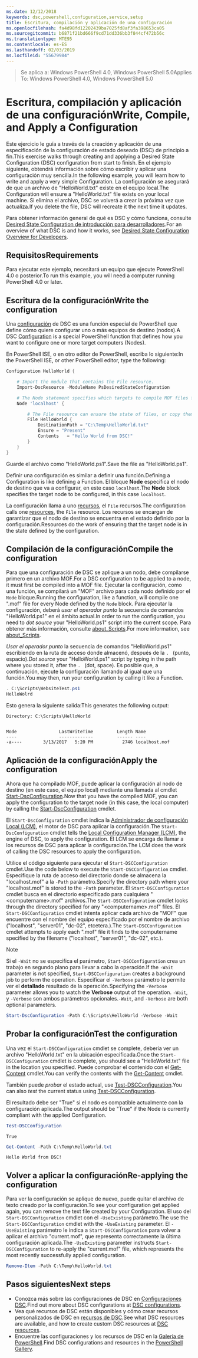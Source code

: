 ```yaml
---
ms.date: 12/12/2018
keywords: dsc,powershell,configuration,service,setup
title: Escritura, compilación y aplicación de una configuración
ms.openlocfilehash: fa4d98fd12202439ba7025fd8af3fa398653ca05
ms.sourcegitcommit: b6871f21bd666f9cd71dd336bb3f844cf472b56c
ms.translationtype: MTE95
ms.contentlocale: es-ES
ms.lasthandoff: 02/03/2019
ms.locfileid: "55679984"
---
```

> <span data-ttu-id="f8186-103">Se aplica a: Windows PowerShell 4.0, Windows PowerShell 5.0</span><span class="sxs-lookup"><span data-stu-id="f8186-103">Applies To: Windows PowerShell 4.0, Windows PowerShell 5.0</span></span>

# <a name="write-compile-and-apply-a-configuration"></a><span data-ttu-id="f8186-104">Escritura, compilación y aplicación de una configuración</span><span class="sxs-lookup"><span data-stu-id="f8186-104">Write, Compile, and Apply a Configuration</span></span>

<span data-ttu-id="f8186-105">Este ejercicio le guía a través de la creación y aplicación de una especificación de la configuración de estado deseado (DSC) de principio a fin.</span><span class="sxs-lookup"><span data-stu-id="f8186-105">This exercise walks through creating and applying a Desired State Configuration (DSC) configuration from start to finish.</span></span>
<span data-ttu-id="f8186-106">En el ejemplo siguiente, obtendrá información sobre cómo escribir y aplicar una configuración muy sencilla.</span><span class="sxs-lookup"><span data-stu-id="f8186-106">In the following example, you will learn how to write and apply a very simple Configuration.</span></span> <span data-ttu-id="f8186-107">La configuración se asegurará de que un archivo de "HelloWorld.txt" existe en el equipo local.</span><span class="sxs-lookup"><span data-stu-id="f8186-107">The Configuration will ensure a "HelloWorld.txt" file exists on your local machine.</span></span> <span data-ttu-id="f8186-108">Si elimina el archivo, DSC se volverá a crear la próxima vez que actualiza.</span><span class="sxs-lookup"><span data-stu-id="f8186-108">If you delete the file, DSC will recreate it the next time it updates.</span></span>

<span data-ttu-id="f8186-109">Para obtener información general de qué es DSC y cómo funciona, consulte [Desired State Configuration de introducción para desarrolladores](../overview/overview.md).</span><span class="sxs-lookup"><span data-stu-id="f8186-109">For an overview of what DSC is and how it works, see [Desired State Configuration Overview for Developers](../overview/overview.md).</span></span>

## <a name="requirements"></a><span data-ttu-id="f8186-110">Requisitos</span><span class="sxs-lookup"><span data-stu-id="f8186-110">Requirements</span></span>

<span data-ttu-id="f8186-111">Para ejecutar este ejemplo, necesitará un equipo que ejecute PowerShell 4.0 o posterior.</span><span class="sxs-lookup"><span data-stu-id="f8186-111">To run this example, you will need a computer running PowerShell 4.0 or later.</span></span>

## <a name="write-the-configuration"></a><span data-ttu-id="f8186-112">Escritura de la configuración</span><span class="sxs-lookup"><span data-stu-id="f8186-112">Write the configuration</span></span>

<span data-ttu-id="f8186-113">Una [configuración](configurations.md) de DSC es una función especial de PowerShell que define cómo quiere configurar uno o más equipos de destino (nodos).</span><span class="sxs-lookup"><span data-stu-id="f8186-113">A DSC [Configuration](configurations.md) is a special PowerShell function that defines how you want to configure one or more target computers (Nodes).</span></span>

<span data-ttu-id="f8186-114">En PowerShell ISE, o en otro editor de PowerShell, escriba lo siguiente:</span><span class="sxs-lookup"><span data-stu-id="f8186-114">In the PowerShell ISE, or other PowerShell editor, type the following:</span></span>

```powershell
Configuration HelloWorld {

    # Import the module that contains the File resource.
    Import-DscResource -ModuleName PsDesiredStateConfiguration

    # The Node statement specifies which targets to compile MOF files for, when this configuration is executed.
    Node 'localhost' {

        # The File resource can ensure the state of files, or copy them from a source to a destination with persistent updates.
        File HelloWorld {
            DestinationPath = "C:\Temp\HelloWorld.txt"
            Ensure = "Present"
            Contents   = "Hello World from DSC!"
        }
    }
}
```

<span data-ttu-id="f8186-115">Guarde el archivo como "HelloWorld.ps1".</span><span class="sxs-lookup"><span data-stu-id="f8186-115">Save the file as "HelloWorld.ps1".</span></span>

<span data-ttu-id="f8186-116">Definir una configuración es similar a definir una función.</span><span class="sxs-lookup"><span data-stu-id="f8186-116">Defining a Configuration is like defining a Function.</span></span> <span data-ttu-id="f8186-117">El bloque **Node** especifica el nodo de destino que va a configurar, en este caso `localhost`.</span><span class="sxs-lookup"><span data-stu-id="f8186-117">The **Node** block specifies the target node to be configured, in this case `localhost`.</span></span>

<span data-ttu-id="f8186-118">La configuración llama a uno [recursos](../resources/resources.md), el `File` recursos.</span><span class="sxs-lookup"><span data-stu-id="f8186-118">The configuration calls one [resources](../resources/resources.md), the `File` resource.</span></span> <span data-ttu-id="f8186-119">Los recursos se encargan de garantizar que el nodo de destino se encuentra en el estado definido por la configuración.</span><span class="sxs-lookup"><span data-stu-id="f8186-119">Resources do the work of ensuring that the target node is in the state defined by the configuration.</span></span>

## <a name="compile-the-configuration"></a><span data-ttu-id="f8186-120">Compilación de la configuración</span><span class="sxs-lookup"><span data-stu-id="f8186-120">Compile the configuration</span></span>

<span data-ttu-id="f8186-121">Para que una configuración de DSC se aplique a un nodo, debe compilarse primero en un archivo MOF.</span><span class="sxs-lookup"><span data-stu-id="f8186-121">For a DSC configuration to be applied to a node, it must first be compiled into a MOF file.</span></span>
<span data-ttu-id="f8186-122">Ejecutar la configuración, como una función, se compilará un "MOF" archivo para cada nodo definido por el `Node` bloque.</span><span class="sxs-lookup"><span data-stu-id="f8186-122">Running the configuration, like a function, will compile one ".mof" file for every Node defined by the `Node` block.</span></span>
<span data-ttu-id="f8186-123">Para ejecutar la configuración, deberá *usar el operador punto* la secuencia de comandos "HelloWorld.ps1" en el ámbito actual.</span><span class="sxs-lookup"><span data-stu-id="f8186-123">In order to run the configuration, you need to *dot source* your "HelloWorld.ps1" script into the current scope.</span></span>
<span data-ttu-id="f8186-124">Para obtener más información, consulte [about_Scripts](/powershell/module/microsoft.powershell.core/about/about_scripts?view=powershell-6#script-scope-and-dot-sourcing).</span><span class="sxs-lookup"><span data-stu-id="f8186-124">For more information, see [about_Scripts](/powershell/module/microsoft.powershell.core/about/about_scripts?view=powershell-6#script-scope-and-dot-sourcing).</span></span>

<span data-ttu-id="f8186-125">*Usar el operador punto* la secuencia de comandos "HelloWorld.ps1" escribiendo en la ruta de acceso donde almacenó, después de la `. ` (punto, espacio).</span><span class="sxs-lookup"><span data-stu-id="f8186-125">*Dot source* your "HelloWorld.ps1" script by typing in the path where you stored it, after the `. ` (dot, space).</span></span> <span data-ttu-id="f8186-126">Es posible que, a continuación, ejecute la configuración llamando al igual que una función.</span><span class="sxs-lookup"><span data-stu-id="f8186-126">You may then, run your configuration by calling it like a Function.</span></span>

```powershell
. C:\Scripts\WebsiteTest.ps1
HelloWolrd
```

<span data-ttu-id="f8186-127">Esto genera la siguiente salida:</span><span class="sxs-lookup"><span data-stu-id="f8186-127">This generates the following output:</span></span>

```output
Directory: C:\Scripts\HelloWorld


Mode                LastWriteTime         Length Name
----                -------------         ------ ----
-a----        3/13/2017   5:20 PM           2746 localhost.mof
```

## <a name="apply-the-configuration"></a><span data-ttu-id="f8186-128">Aplicación de la configuración</span><span class="sxs-lookup"><span data-stu-id="f8186-128">Apply the configuration</span></span>

<span data-ttu-id="f8186-129">Ahora que ha compilado MOF, puede aplicar la configuración al nodo de destino (en este caso, el equipo local) mediante una llamada al cmdlet [Start-DscConfiguration](/powershell/module/psdesiredstateconfiguration/start-dscconfiguration).</span><span class="sxs-lookup"><span data-stu-id="f8186-129">Now that you have the compiled MOF, you can apply the configuration to the target node (in this case, the local computer) by calling the [Start-DscConfiguration](/powershell/module/psdesiredstateconfiguration/start-dscconfiguration) cmdlet.</span></span>

<span data-ttu-id="f8186-130">El `Start-DscConfiguration` cmdlet indica la [Administrador de configuración Local (LCM)](../managing-nodes/metaConfig.md), el motor de DSC para aplicar la configuración.</span><span class="sxs-lookup"><span data-stu-id="f8186-130">The `Start-DscConfiguration` cmdlet tells the [Local Configuration Manager (LCM)](../managing-nodes/metaConfig.md), the engine of DSC, to apply the configuration.</span></span>
<span data-ttu-id="f8186-131">El LCM se encarga de llamar a los recursos de DSC para aplicar la configuración.</span><span class="sxs-lookup"><span data-stu-id="f8186-131">The LCM does the work of calling the DSC resources to apply the configuration.</span></span>

<span data-ttu-id="f8186-132">Utilice el código siguiente para ejecutar el `Start-DSCConfiguration` cmdlet.</span><span class="sxs-lookup"><span data-stu-id="f8186-132">Use the code below to execute the `Start-DSCConfiguration` cmdlet.</span></span> <span data-ttu-id="f8186-133">Especifique la ruta de acceso del directorio donde se almacena la "localhost.mof" a la `-Path` parámetro.</span><span class="sxs-lookup"><span data-stu-id="f8186-133">Specify the directory path where your "localhost.mof" is stored to the `-Path` parameter.</span></span> <span data-ttu-id="f8186-134">El `Start-DSCConfiguration` cmdlet busca en el directorio especificado para cualquiera "\<computername\>.mof" archivos.</span><span class="sxs-lookup"><span data-stu-id="f8186-134">The `Start-DSCConfiguration` cmdlet looks through the directory specified for any "\<computername\>.mof" files.</span></span> <span data-ttu-id="f8186-135">El `Start-DSCConfiguration` cmdlet intenta aplicar cada archivo de "MOF" que encuentre con el nombre del equipo especificado por el nombre de archivo ("localhost", "server01", "dc-02", etcetera.).</span><span class="sxs-lookup"><span data-stu-id="f8186-135">The `Start-DSCConfiguration` cmdlet attempts to apply each ".mof" file it finds to the computername specified by the filename ("localhost", "server01", "dc-02", etc.).</span></span>

> [!NOTE]
> <span data-ttu-id="f8186-136">Si el `-Wait` no se especifica el parámetro, `Start-DSCConfiguration` crea un trabajo en segundo plano para llevar a cabo la operación.</span><span class="sxs-lookup"><span data-stu-id="f8186-136">If the `-Wait` parameter is not specified, `Start-DSCConfiguration` creates a background job to perform the operation.</span></span> <span data-ttu-id="f8186-137">Especificar el `-Verbose` parámetro le permite ver el **detallado** resultado de la operación.</span><span class="sxs-lookup"><span data-stu-id="f8186-137">Specifying the `-Verbose` parameter allows you to watch the **Verbose** output of the operation.</span></span> <span data-ttu-id="f8186-138">`-Wait`, y `-Verbose` son ambos parámetros opcionales.</span><span class="sxs-lookup"><span data-stu-id="f8186-138">`-Wait`, and `-Verbose` are both optional parameters.</span></span>

```powershell
Start-DscConfiguration -Path C:\Scripts\HelloWorld -Verbose -Wait
```

## <a name="test-the-configuration"></a><span data-ttu-id="f8186-139">Probar la configuración</span><span class="sxs-lookup"><span data-stu-id="f8186-139">Test the configuration</span></span>

<span data-ttu-id="f8186-140">Una vez el `Start-DSCConfiguration` cmdlet se complete, debería ver un archivo "HelloWorld.txt" en la ubicación especificada.</span><span class="sxs-lookup"><span data-stu-id="f8186-140">Once the `Start-DSCConfiguration` cmdlet is complete, you should see a "HelloWorld.txt" file in the location you specified.</span></span> <span data-ttu-id="f8186-141">Puede comprobar el contenido con el [Get-Content](/powershell/module/microsoft.powershell.management/get-content) cmdlet.</span><span class="sxs-lookup"><span data-stu-id="f8186-141">You can verify the contents with the [Get-Content](/powershell/module/microsoft.powershell.management/get-content) cmdlet.</span></span>

<span data-ttu-id="f8186-142">También puede *probar* el estado actual, use [Test-DSCConfiguration](/powershell/module/psdesiredstateconfiguration/Test-DSCConfiguration).</span><span class="sxs-lookup"><span data-stu-id="f8186-142">You can also *test* the current status using [Test-DSCConfiguration](/powershell/module/psdesiredstateconfiguration/Test-DSCConfiguration).</span></span>

<span data-ttu-id="f8186-143">El resultado debe ser "True" si el nodo es compatible actualmente con la configuración aplicada.</span><span class="sxs-lookup"><span data-stu-id="f8186-143">The output should be "True" if the Node is currently compliant with the applied Configuration.</span></span>

```powershell
Test-DSCConfiguration
```

```output
True
```

```powershell
Get-Content -Path C:\Temp\HelloWorld.txt
```

```output
Hello World from DSC!
```

## <a name="re-applying-the-configuration"></a><span data-ttu-id="f8186-144">Volver a aplicar la configuración</span><span class="sxs-lookup"><span data-stu-id="f8186-144">Re-applying the configuration</span></span>

<span data-ttu-id="f8186-145">Para ver la configuración se aplique de nuevo, puede quitar el archivo de texto creado por la configuración.</span><span class="sxs-lookup"><span data-stu-id="f8186-145">To see your configuration get applied again, you can remove the text file created by your Configuration.</span></span> <span data-ttu-id="f8186-146">El uso del `Start-DSCConfiguration` cmdlet con el `-UseExisting` parámetro.</span><span class="sxs-lookup"><span data-stu-id="f8186-146">The use the `Start-DSCConfiguration` cmdlet with the `-UseExisting` parameter.</span></span> <span data-ttu-id="f8186-147">El `-UseExisting` parámetro le indica a `Start-DSCConfiguration` para volver a aplicar el archivo "current.mof", que representa correctamente la última configuración aplicada.</span><span class="sxs-lookup"><span data-stu-id="f8186-147">The `-UseExisting` parameter instructs `Start-DSCConfiguration` to re-apply the "current.mof" file, which represents the most recently successfully applied configuration.</span></span>

```powershell
Remove-Item -Path C:\Temp\HelloWorld.txt
```

## <a name="next-steps"></a><span data-ttu-id="f8186-148">Pasos siguientes</span><span class="sxs-lookup"><span data-stu-id="f8186-148">Next steps</span></span>

- <span data-ttu-id="f8186-149">Conozca más sobre las configuraciones de DSC en [Configuraciones DSC](configurations.md).</span><span class="sxs-lookup"><span data-stu-id="f8186-149">Find out more about DSC configurations at [DSC configurations](configurations.md).</span></span>
- <span data-ttu-id="f8186-150">Vea qué recursos de DSC están disponibles y cómo crear recursos personalizados de DSC en [recursos de DSC](../resources/resources.md).</span><span class="sxs-lookup"><span data-stu-id="f8186-150">See what DSC resources are available, and how to create custom DSC resources at [DSC resources](../resources/resources.md).</span></span>
- <span data-ttu-id="f8186-151">Encuentre las configuraciones y los recursos de DSC en la [Galería de PowerShell](https://www.powershellgallery.com/).</span><span class="sxs-lookup"><span data-stu-id="f8186-151">Find DSC configurations and resources in the [PowerShell Gallery](https://www.powershellgallery.com/).</span></span>
